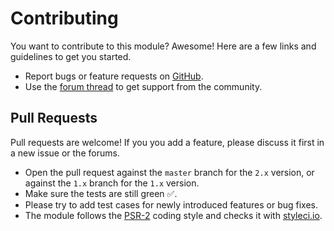 # Contributing

You want to contribute to this module? Awesome! Here are a few links and guidelines to get you started.

* Report bugs or feature requests on [GitHub](https://github.com/wanze/TemplateEngineTwig/issues).
* Use the [forum thread](https://processwire.com/talk/topic/6835-module-twig-for-the-templateenginefactory/) to get support from the
community.

## Pull Requests

Pull requests are welcome! If you you add a feature, please discuss it first in a new issue or the forums.

* Open the pull request against the `master` branch for the `2.x` version, or against the `1.x` branch for the `1.x` version.
* Make sure the tests are still green ✅.
* Please try to add test cases for newly introduced features or bug fixes.
* The module follows the [PSR-2](https://www.php-fig.org/psr/psr-2/) coding style and checks it with [styleci.io](https://styleci.io/).
